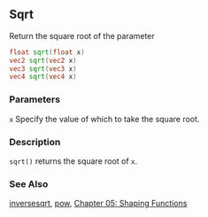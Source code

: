## Sqrt
Return the square root of the parameter

```glsl
float sqrt(float x)  
vec2 sqrt(vec2 x)  
vec3 sqrt(vec3 x)  
vec4 sqrt(vec4 x)
```

### Parameters
```x``` Specify the value of which to take the square root.

### Description
```sqrt()``` returns the square root of ```x```.

<div class="simpleFunction" data="y = sqrt(x); "></div>

### See Also
[inversesqrt](index.html#inversesqrt.md), [pow](index.html#pow.md), [Chapter 05: Shaping Functions](../05/)
